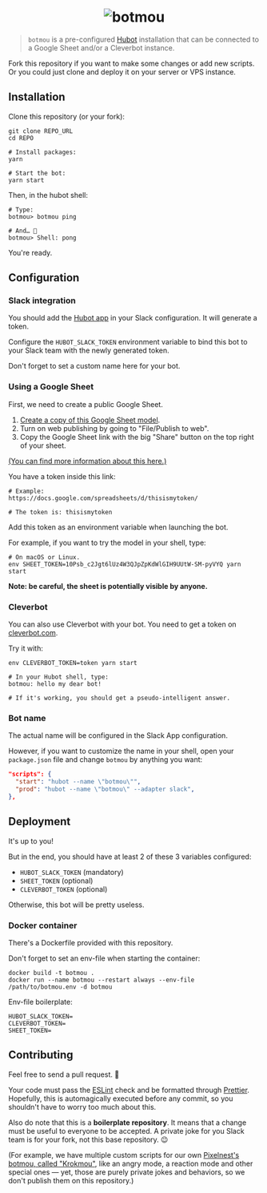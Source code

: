 # <center>![botmou](example.gif)</center>

> `botmou` is a pre-configured [Hubot](https://hubot.github.com) installation that can be connected to a Google Sheet and/or a Cleverbot instance.

Fork this repository if you want to make some changes or add new scripts. Or you could just clone and deploy it on your server or VPS instance.

## Installation

Clone this repository (or your fork):

```shell
git clone REPO_URL
cd REPO

# Install packages:
yarn

# Start the bot:
yarn start
```

Then, in the hubot shell:

```shell
# Type:
botmou> botmou ping

# And… 🎉
botmou> Shell: pong
```

You're ready.

## Configuration

### Slack integration

You should add the [Hubot app](https://slack.com/apps/A0F7XDU93-hubot) in your Slack configuration. It will generate a token.

Configure the `HUBOT_SLACK_TOKEN` environment variable to bind this bot to your Slack team with the newly generated token.

Don't forget to set a custom name here for your bot.

### Using a Google Sheet

First, we need to create a public Google Sheet.

1. [Create a copy of this Google Sheet model](https://docs.google.com/spreadsheets/d/10Psb_c2Jgt6lUz4W3QJpZpKdWlGIH9UUtW-SM-pyVYQ/edit#gid=0).
2. Turn on web publishing by going to "File/Publish to web".
3. Copy the Google Sheet link with the big "Share" button on the top right of your sheet.

[(You can find more information about this here.)](https://github.com/theoephraim/node-google-spreadsheet#unauthenticated-access-read-only-access-on-public-docs)

You have a token inside this link:

```shell
# Example:
https://docs.google.com/spreadsheets/d/thisismytoken/

# The token is: thisismytoken
```

Add this token as an environment variable when launching the bot.

For example, if you want to try the model in your shell, type:

```shell
# On macOS or Linux.
env SHEET_TOKEN=10Psb_c2Jgt6lUz4W3QJpZpKdWlGIH9UUtW-SM-pyVYQ yarn start
```

**Note: be careful, the sheet is potentially visible by anyone.**

### Cleverbot

You can also use Cleverbot with your bot. You need to get a token on [cleverbot.com](https://www.cleverbot.com/api/my-account/).

Try it with:

```shell
env CLEVERBOT_TOKEN=token yarn start

# In your Hubot shell, type:
botmou: hello my dear bot!

# If it's working, you should get a pseudo-intelligent answer.
```

### Bot name

The actual name will be configured in the Slack App configuration.

However, if you want to customize the name in your shell, open your `package.json` file and change `botmou` by anything you want:

```json
"scripts": {
  "start": "hubot --name \"botmou\"",
  "prod": "hubot --name \"botmou\" --adapter slack",
},
```

## Deployment

It's up to you!

But in the end, you should have at least 2 of these 3 variables configured:

- `HUBOT_SLACK_TOKEN` (mandatory)
- `SHEET_TOKEN` (optional)
- `CLEVERBOT_TOKEN` (optional)

Otherwise, this bot will be pretty useless.

### Docker container

There's a Dockerfile provided with this repository.

Don't forget to set an env-file when starting the container:

```shell
docker build -t botmou .
docker run --name botmou --restart always --env-file /path/to/botmou.env -d botmou
```

Env-file boilerplate:

```
HUBOT_SLACK_TOKEN=
CLEVERBOT_TOKEN=
SHEET_TOKEN=
```

## Contributing

Feel free to send a pull request. 🙏

Your code must pass the [ESLint](https://eslint.org/) check and be formatted through [Prettier](https://prettier.io/). Hopefully, this is automagically executed before any commit, so you shouldn't have to worry too much about this.

Also do note that this is a **boilerplate repository**. It means that a change must be useful to everyone to be accepted. A private joke for you Slack team is for your fork, not this base repository. 😉

(For example, we have multiple custom scripts for our own [Pixelnest's botmou, called "Krokmou"](https://pixelnest.io/), like an angry mode, a reaction mode and other special ones — yet, those are purely private jokes and behaviors, so we don't publish them on this repository.)
